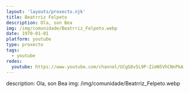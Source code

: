 ```yaml
---
layout: 'layouts/proxecto.njk'
title: Beatrriz Felpeto
description: Ola, son Bea
img: /img/comunidade/Beatrriz_Felpeto.webp
date: 1970-01-01
platform: youtube
type: proxecto
tags:
  - youtube
redes:
  youtube: https://www.youtube.com/channel/UCgG8v5L9P-ZimN5VhCNnPkA
---
```

description: Ola, son Bea
img: /img/comunidade/Beatrriz_Felpeto.webp
